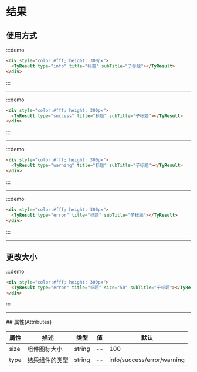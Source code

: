 # 结果

## 使用方式

:::demo

```html
<div style="color:#fff; height: 300px">
  <TyResult type="info" title="标题" subTitle="子标题"></TyResult>
</div>
```

:::

  <hr />

:::demo

```html
<div style="color:#fff; height: 300px">
  <TyResult type="success" title="标题" subTitle="子标题"></TyResult>
</div>
```

:::

  <hr />

:::demo

```html
<div style="color:#fff; height: 300px">
  <TyResult type="warning" title="标题" subTitle="子标题"></TyResult>
</div>
```

:::

  <hr />

:::demo

```html
<div style="color:#fff; height: 300px">
  <TyResult type="error" title="标题" subTitle="子标题"></TyResult>
</div>
```
:::
  <hr />

## 更改大小
:::demo

```html
<div style="color:#fff; height: 300px">
  <TyResult type="error" title="标题" size="50" subTitle="子标题"></TyResult>
</div>
```
:::
  <hr />
## 属性(Attributes)

<div class="listTb">

| 属性       | 描述                           | 类型     | 值                        | 默认          | 
| ---------- | ------------------------------ | -------- | ------------------------- | ------------- |
| size       | 组件图标大小                       | string   | -- | 100 |
| type       | 结果组件的类型                       | string   | -- |  info/success/error/warning  |
</div>


